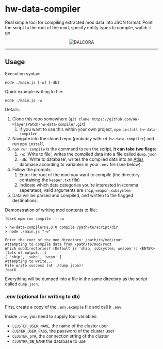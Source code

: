# hw-data-compiler

Real simple tool for compiling extracted mod data into JSON format. Point the script to the root of the mod, specify entity types to compile, watch it go.

<p align="center"><img src="https://i.imgur.com/uMvwk6r.png" alt="BALCORA" /></p>

---

## Usage
Execution syntax:
```shell
node ./main.js [-w] [-db]
```
Quick example writing to file:
```shell
node ./main.js -w
```
Details:
1. Clone this repo somewhere (`git clone https://github.com/HW-PlayersPatch/hw-data-compiler.git`)
    1. If you want to use this within your own project, `npm install hw-data-compiler`
2. Navigate into the cloned repo (probably with `cd hw-data-compiler`) and run `npm install`
3. `npm run compile` is the command to run the script, **it can take two flags:**
    1. `-w`: 'Write to file', writes the compiled data into a file called `dump.json`
    2. `-db`: 'Write to database', writes the compiled data into an [Atlas](https://www.mongodb.com/cloud/atlas) database according to variables in your `.env` file (see below).
4. Follow the prompts:
    1. Enter the root of the mod you want to compile (the directory containing the `keeper.txt` file)
    2. Indicate which data categories you're interested in (comma seperated), valid arguments are `ship`, `weapon`, `subsystem`
5. Data will be parsed and compiled, and written to the flagged destinations.

Demonstration of writing mod contents to file:
```shell
fear$ npm run compile -- -w

> hw-data-compiler@1.0.0 compile /path/to/script/dir
> node ./main.js "-w"

Enter the root of the mod directory: /path/to/mod/root
Attempting to compile data from /path/to/mod/root
Which subdirectories? (Default is 'ship, subsystem, weapon'): <ENTER>
(lots of output...)
[ 'ship', 'subs', 'wepn' ]
Attempting to write...
File write success (at ./dump.json)!
fear$
```
Everything will be dumped into a file in the same directory as the script called `dump.json`.

### .env (optional for writing to db)

First, create a copy of the `.env.example` file and call it `.env`.

Inside `.env`, you need to supply four variables:
- `CLUSTER_USER_NAME`, the name of the cluster user
- `CUSTER_USER_PASS`, the password of the cluster user
- `CLUSTER_STR`, the connection string of the cluster
- `CLUSTER_DB_NAME` the database to use
